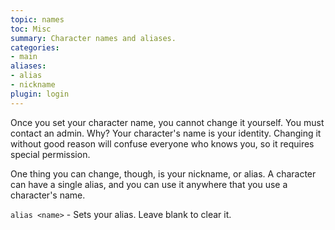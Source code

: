 ```yaml
---
topic: names
toc: Misc
summary: Character names and aliases.
categories:
- main
aliases:
- alias
- nickname
plugin: login
---
```

Once you set your character name, you cannot change it yourself.  You must contact an admin.  Why?  Your character's name is your identity.  Changing it without good reason will confuse everyone who knows you, so it requires special permission.

One thing you can change, though, is your nickname, or alias.  A character can have a single alias, and you can use it anywhere that you use a character's name.

`alias <name>` - Sets your alias.  Leave blank to clear it.
